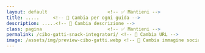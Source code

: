 ```yaml
---
layout: default                      <!-- ✅ Mantieni -->
title: .....     <!-- 🔄 Cambia per ogni guida -->
description: .....<!-- 🔄 Cambia descrizione -->
class: pagina                        <!-- ✅ Mantieni -->
permalink: /cibo-gatti-snack-integratori/ <!-- 🔄 Cambia URL -->
image: /assets/img/preview-cibo-gatti.webp <!-- 🔄 Cambia immagine social -->
---
```

